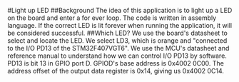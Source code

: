 #Light up LED
##Background
The idea of this application is to light up a LED on the board and enter a for
ever loop. The code is written in assembly language. If the correct LED is lit
forever when running the application, it will be considered successful.
##Which LED?
We use the board's datasheet to select and locate the LED. We select LD3, which
is orange and "connected to the I/O PD13 of the STM32F407VGT6".
We use the MCU's datasheet and reference manual to understand how we can control
I/O PD13 by software. PD13 is bit 13 in GPIO port D. GPIOD's base address is
0x4002 0C00. The address offset of the output data register is 0x14, giving us
0x4002 0C14.
